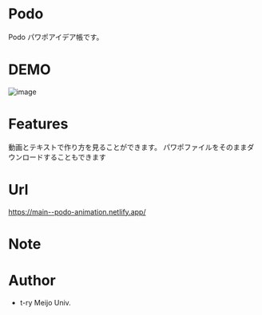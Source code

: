 # Podo

Podo
パワポアイデア帳です。

# DEMO

![image](https://user-images.githubusercontent.com/91551045/235485101-40bab599-bf2a-488a-8cc1-fb284e046b20.png)

# Features

動画とテキストで作り方を見ることができます。
パワポファイルをそのままダウンロードすることもできます

# Url

https://main--podo-animation.netlify.app/

# Note

# Author

* t-ry Meijo Univ.
